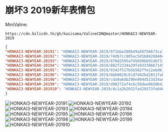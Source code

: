 # 崩坏3 2019新年表情包

MiniValine:

`https://cdn.bilicdn.tk/gh/kasisama/ValineCDN@master/HONKAI3-NEWYEAR-2019`

```json
{
"HONKAI3-NEWYEAR-20191": "HONKAI3-NEWYEAR-2019/071bbe280b49a56f56673ca77a184c1a291e9afc.gif",
"HONKAI3-NEWYEAR-20192": "HONKAI3-NEWYEAR-2019/74db7cc805ac5d1b84288404e94dbe326d28b9e5.jpg",
"HONKAI3-NEWYEAR-20193": "HONKAI3-NEWYEAR-2019/878d2595a745699bb91dbf33cb42ae5b59bfd7b8.jpg",
"HONKAI3-NEWYEAR-20194": "HONKAI3-NEWYEAR-2019/882f2334a29fe93338bb71457eff4d897f5616d9.jpg",
"HONKAI3-NEWYEAR-20195": "HONKAI3-NEWYEAR-2019/9342f517b5b582ffe12ebd615110c1bf35356a30.gif",
"HONKAI3-NEWYEAR-20196": "HONKAI3-NEWYEAR-2019/bbb0028c61d7d42bd2011fabb3f9cc484ddef25e.gif",
"HONKAI3-NEWYEAR-20198": "HONKAI3-NEWYEAR-2019/cda9a6db290e994d523d34ae870fa809b9ba918c.gif",
"HONKAI3-NEWYEAR-20199": "HONKAI3-NEWYEAR-2019/d98272af4c6c58dee0b50b42c58a5a65acfa6788.gif",
"HONKAI3-NEWYEAR-201910": "HONKAI3-NEWYEAR-2019/dc1a2b2032fad29373fe8460d4ad89ca848355a9.jpg"
}
```

![HONKAI3-NEWYEAR-20191](https://cdn.bilicdn.tk/gh/kasisama/ValineCDN@master/HONKAI3-NEWYEAR-2019/071bbe280b49a56f56673ca77a184c1a291e9afc.gif)
![HONKAI3-NEWYEAR-20192](https://cdn.bilicdn.tk/gh/kasisama/ValineCDN@master/HONKAI3-NEWYEAR-2019/74db7cc805ac5d1b84288404e94dbe326d28b9e5.jpg)
![HONKAI3-NEWYEAR-20193](https://cdn.bilicdn.tk/gh/kasisama/ValineCDN@master/HONKAI3-NEWYEAR-2019/878d2595a745699bb91dbf33cb42ae5b59bfd7b8.jpg)
![HONKAI3-NEWYEAR-20194](https://cdn.bilicdn.tk/gh/kasisama/ValineCDN@master/HONKAI3-NEWYEAR-2019/882f2334a29fe93338bb71457eff4d897f5616d9.jpg)
![HONKAI3-NEWYEAR-20195](https://cdn.bilicdn.tk/gh/kasisama/ValineCDN@master/HONKAI3-NEWYEAR-2019/9342f517b5b582ffe12ebd615110c1bf35356a30.gif)
![HONKAI3-NEWYEAR-20196](https://cdn.bilicdn.tk/gh/kasisama/ValineCDN@master/HONKAI3-NEWYEAR-2019/bbb0028c61d7d42bd2011fabb3f9cc484ddef25e.gif)
![HONKAI3-NEWYEAR-20198](https://cdn.bilicdn.tk/gh/kasisama/ValineCDN@master/HONKAI3-NEWYEAR-2019/cda9a6db290e994d523d34ae870fa809b9ba918c.gif)
![HONKAI3-NEWYEAR-20199](https://cdn.bilicdn.tk/gh/kasisama/ValineCDN@master/HONKAI3-NEWYEAR-2019/d98272af4c6c58dee0b50b42c58a5a65acfa6788.gif)
![HONKAI3-NEWYEAR-201910](https://cdn.bilicdn.tk/gh/kasisama/ValineCDN@master/HONKAI3-NEWYEAR-2019/dc1a2b2032fad29373fe8460d4ad89ca848355a9.jpg)